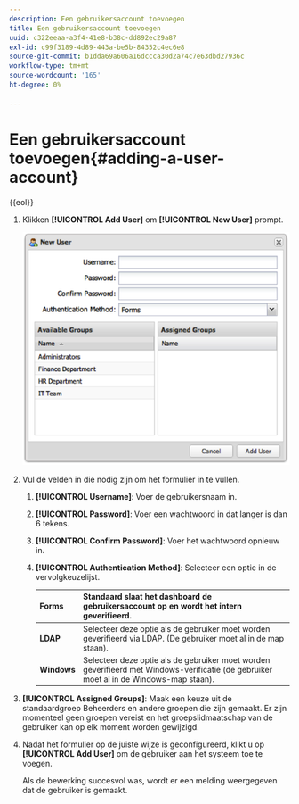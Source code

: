 ```yaml
---
description: Een gebruikersaccount toevoegen
title: Een gebruikersaccount toevoegen
uuid: c322eeaa-a3f4-41e8-b38c-dd892ec29a87
exl-id: c99f3189-4d89-443a-be5b-84352c4ec6e8
source-git-commit: b1dda69a606a16dccca30d2a74c7e63dbd27936c
workflow-type: tm+mt
source-wordcount: '165'
ht-degree: 0%

---
```


# Een gebruikersaccount toevoegen{#adding-a-user-account}

{{eol}}

1. Klikken **[!UICONTROL Add User]** om **[!UICONTROL New User]** prompt.

   ![](assets/add_user_account.png)

1. Vul de velden in die nodig zijn om het formulier in te vullen.
   1. **[!UICONTROL Username]**: Voer de gebruikersnaam in.
   1. **[!UICONTROL Password]**: Voer een wachtwoord in dat langer is dan 6 tekens.
   1. **[!UICONTROL Confirm Password]**: Voer het wachtwoord opnieuw in.
   1. **[!UICONTROL Authentication Method]**: Selecteer een optie in de vervolgkeuzelijst.

      | **Forms** | Standaard slaat het dashboard de gebruikersaccount op en wordt het intern geverifieerd. |
      |---|---|
      | **LDAP** | Selecteer deze optie als de gebruiker moet worden geverifieerd via LDAP. (De gebruiker moet al in de map staan). |
      | **Windows** | Selecteer deze optie als de gebruiker moet worden geverifieerd met Windows-verificatie (de gebruiker moet al in de Windows-map staan). |

1. **[!UICONTROL Assigned Groups]**: Maak een keuze uit de standaardgroep Beheerders en andere groepen die zijn gemaakt. Er zijn momenteel geen groepen vereist en het groepslidmaatschap van de gebruiker kan op elk moment worden gewijzigd.
1. Nadat het formulier op de juiste wijze is geconfigureerd, klikt u op **[!UICONTROL Add User]** om de gebruiker aan het systeem toe te voegen.

   Als de bewerking succesvol was, wordt er een melding weergegeven dat de gebruiker is gemaakt.
